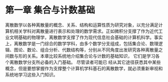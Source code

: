 # 第一章  集合与计数基础  

离散数学以各种离散量的概念、关系、结构和运算性质为研究对象，以充分满足计算机相关学科对离散量进行表示和处理的数学需求。正如微积分支撑了作为近代工业文明基础的物理学，离散数学支撑了作为现代信息社会基础的计算机科学。事实上，离散数学是一门综合的数学学科，由多个数学分支组成，包括集合论、数理逻辑、图论、数论、组合分析、代数结构等，分别从不同角度出发研究各种离散量之间数与形的关系。本章比较系统地介绍集合论与计数的基础知识， 它们是学习各个离散数学分支所必备的入门基础。 尽管读者可能已 经从其它途径获悉其中某些概念，但是要想掌握作为支撑整个计算机学科基石的离散数学，就必须重新审视和系统地学习这些入门知识。